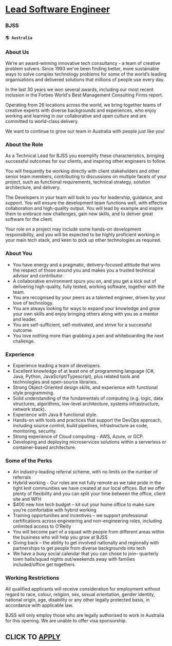 # [Lead Software Engineer](https://www.remotewlb.com/apply/lead-software-engineer-83183)  
### BJSS  
#### `🌎 Australia`  

### **About Us**

We’re an award-winning innovative tech consultancy - a team of creative problem solvers. Since 1993 we’ve been finding better, more sustainable ways to solve complex technology problems for some of the world’s leading organisations and delivered solutions that millions of people use every day.

In the last 30 years we won several awards, including our most recent inclusion in the Forbes World's Best Management Consulting Firms report.

Operating from 26 locations across the world, we bring together teams of creative experts with diverse backgrounds and experiences, who enjoy working and learning in our collaborative and open culture and are committed to world-class delivery.

We want to continue to grow our team in Australia with people just like you!

###  **About the Role**

As a Technical Lead for BJSS you exemplify these characteristics, bringing successful outcomes for our clients, and inspiring other engineers to follow.

You will frequently be working directly with client stakeholders and other senior team members, contributing to discussions on multiple facets of your project, such as functional requirements, technical strategy, solution architecture, and delivery.

The Developers in your team will look to you for leadership, guidance, and support. You will ensure the development team functions well, with effective collaboration and high-quality output. You will lead by example and inspire them to embrace new challenges, gain new skills, and to deliver great software for the client.

Your role on a project may include some hands-on development responsibility, and you will be expected to be highly proficient working in your main tech stack, and keen to pick up other technologies as required.

###  **About You**

  * You have energy and a pragmatic, delivery-focused attitude that wins the respect of those around you and makes you a trusted technical advisor and contributor.
  * A collaborative environment spurs you on, and you get a kick out of delivering high-quality, fully tested, working software, together with the team.
  * You are recognised by your peers as a talented engineer, driven by your love of technology.
  * You are always looking for ways to expand your knowledge and grow your own skills and enjoy bringing others along with you as a mentor and leader.
  * You are self-sufficient, self-motivated, and strive for a successful outcome.
  * You love nothing more than grabbing a pen and whiteboarding the next challenge.

### Experience

  * Experience leading a team of developers.
  * Excellent knowledge of at least one of programming language (C#, Java, Python, JavaScript/Typescript), plus related tools and technologies and open-source libraries.
  * Strong Object-Oriented design skills, and experience with functional style programming.
  * Solid understanding of the fundamentals of computing (e.g. logic, data structures, algorithms, low-level architecture, systems infrastructure, network stack).
  * Experience with Java 8 functional style.
  * Hands-on with tools and practices that support the DevOps approach, including source control, build pipelines, infrastructure as code, monitoring, security.
  * Strong experience of Cloud computing - AWS, Azure, or GCP.
  * Developing and deploying microservices solutions within a serverless or container-based architecture.

###  **Some of the Perks**

  * An industry-leading referral scheme, with no limits on the number of referrals
  * Hybrid working - Our roles are not fully remote as we take pride in the tight knit communities we have created at our local offices. But we offer plenty of flexibility and you can split your time between the office, client site and WFH
  * $400 new hire tech budget – kit out your home office to make sure you’re comfortable with hybrid working
  * Training opportunities and incentives – we support professional certifications across engineering and non-engineering roles, including unlimited access to O’Reilly
  * You will become part of a squad with people from different areas within the business who will help you grow at BJSS
  * Giving back – the ability to get involved nationally and regionally with partnerships to get people from diverse backgrounds into tech
  * We have a busy social calendar that you can chose to join– quarterly town halls/squad nights out/weekends away with families included/office get togethers

###  **Working Restrictions**

All qualified applicants will receive consideration for employment without regard to race, colour, religion, sex, sexual orientation, gender identity, national origin, age, disability or any other legally protected basis, in accordance with applicable law.

BJSS will only employ those who are legally authorised to work in Australia for this opening. We are unable to offer visa sponsorship.

  
## CLICK TO [APPLY](https://www.remotewlb.com/apply/lead-software-engineer-83183)

